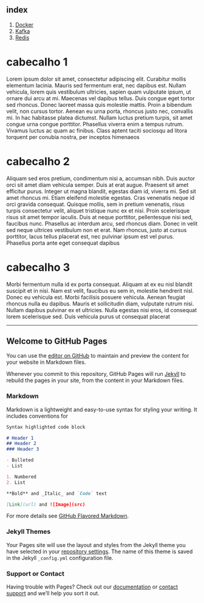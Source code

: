 ## index
1. [Docker](#cabecalhe-1)
2. [Kafka](https://robsonbrockzup.github.io/#)
3. [Redis](https://robsonbrockzup.github.io/#)


# cabecalho 1
Lorem ipsum dolor sit amet, consectetur adipiscing elit. Curabitur mollis elementum lacinia. Mauris sed fermentum erat, nec dapibus est. Nullam vehicula, lorem quis vestibulum ultricies, sapien quam vulputate ipsum, ut ornare dui arcu at mi. Maecenas vel dapibus tellus. Duis congue eget tortor sed rhoncus. Donec laoreet massa quis molestie mattis. Proin a bibendum velit, non cursus tortor. Aenean eu urna porta, rhoncus justo nec, convallis mi. In hac habitasse platea dictumst. Nullam luctus pretium turpis, sit amet congue urna congue porttitor. Phasellus viverra enim a tempus rutrum. Vivamus luctus ac quam ac finibus. Class aptent taciti sociosqu ad litora torquent per conubia nostra, per inceptos himenaeos

# cabecalho 2
Aliquam sed eros pretium, condimentum nisi a, accumsan nibh. Duis auctor orci sit amet diam vehicula semper. Duis at erat augue. Praesent sit amet efficitur purus. Integer ut magna blandit, egestas diam id, viverra mi. Sed sit amet rhoncus mi. Etiam eleifend molestie egestas. Cras venenatis neque id orci gravida consequat. Quisque mollis, sem in pretium venenatis, risus turpis consectetur velit, aliquet tristique nunc ex et nisi. Proin scelerisque risus sit amet tempor iaculis. Duis at neque porttitor, pellentesque nisi sed, faucibus nunc. Phasellus ac interdum arcu, sed rhoncus diam. Donec in velit sed neque ultrices vestibulum non et erat. Nam rhoncus, justo at cursus porttitor, lacus tellus placerat est, nec pulvinar ipsum est vel purus. Phasellus porta ante eget consequat dapibus

# cabecalho 3
Morbi fermentum nulla id ex porta consequat. Aliquam at ex eu nisl blandit suscipit et in nisi. Nam est velit, faucibus eu sem in, molestie hendrerit nisl. Donec eu vehicula est. Morbi facilisis posuere vehicula. Aenean feugiat rhoncus nulla eu dapibus. Mauris et sollicitudin diam, vulputate rutrum nisi. Nullam dapibus pulvinar ex et ultricies. Nulla egestas nisi eros, id consequat lorem scelerisque sed. Duis vehicula purus ut consequat placerat

---

## Welcome to GitHub Pages

You can use the [editor on GitHub](https://github.com/robsonbrockzup/robsonbrockzup.github.io/edit/master/README.md) to maintain and preview the content for your website in Markdown files.

Whenever you commit to this repository, GitHub Pages will run [Jekyll](https://jekyllrb.com/) to rebuild the pages in your site, from the content in your Markdown files.

### Markdown

Markdown is a lightweight and easy-to-use syntax for styling your writing. It includes conventions for

```markdown
Syntax highlighted code block

# Header 1
## Header 2
### Header 3

- Bulleted
- List

1. Numbered
2. List

**Bold** and _Italic_ and `Code` text

[Link](url) and ![Image](src)
```

For more details see [GitHub Flavored Markdown](https://guides.github.com/features/mastering-markdown/).

### Jekyll Themes

Your Pages site will use the layout and styles from the Jekyll theme you have selected in your [repository settings](https://github.com/robsonbrockzup/robsonbrockzup.github.io/settings). The name of this theme is saved in the Jekyll `_config.yml` configuration file.

### Support or Contact

Having trouble with Pages? Check out our [documentation](https://help.github.com/categories/github-pages-basics/) or [contact support](https://github.com/contact) and we’ll help you sort it out.
